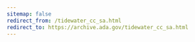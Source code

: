 ```yaml
---
sitemap: false 
redirect_from: /tidewater_cc_sa.html 
redirect_to: https://archive.ada.gov/tidewater_cc_sa.html 
---
```

